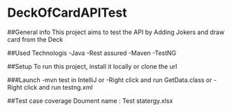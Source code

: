 # DeckOfCardAPITest

##General info
This project aims to test the API by Adding Jokers and draw card from the Deck 

##Used Technologis
-Java
-Rest assured
-Maven
-TestNG

##Setup
To run this project, install it locally or clone the url

###Launch 
-mvn test in IntelliJ
or
-Right click and run GetData.class
or
-Right click and run testng.xml

##Test case coverage
Doument name : Test statergy.xlsx
